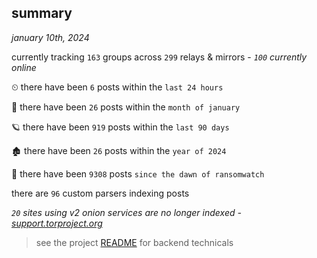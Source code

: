
## summary
_january 10th, 2024_

currently tracking `163` groups across `299` relays & mirrors - _`100` currently online_

⏲ there have been `6` posts within the `last 24 hours`

🦈 there have been `26` posts within the `month of january`

🪐 there have been `919` posts within the `last 90 days`

🏚 there have been `26` posts within the `year of 2024`

🦕 there have been `9308` posts `since the dawn of ransomwatch`

there are `96` custom parsers indexing posts

_`20` sites using v2 onion services are no longer indexed - [support.torproject.org](https://support.torproject.org/onionservices/v2-deprecation/)_

> see the project [README](https://github.com/joshhighet/ransomwatch#ransomwatch--) for backend technicals
